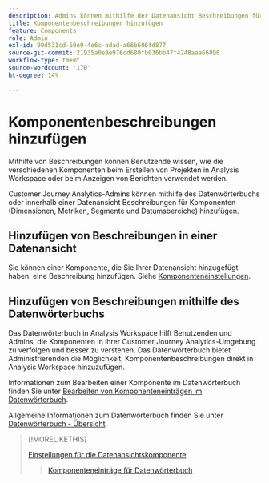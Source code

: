 ```yaml
---
description: Admins können mithilfe der Datenansicht Beschreibungen für Komponenten hinzufügen.
title: Komponentenbeschreibungen hinzufügen
feature: Components
role: Admin
exl-id: 99d531cd-50e9-4e6c-adad-a66b606fd877
source-git-commit: 21935a0e9e976cd680fb036bb47f4248aaa66890
workflow-type: tm+mt
source-wordcount: '170'
ht-degree: 14%

---
```


# Komponentenbeschreibungen hinzufügen

Mithilfe von Beschreibungen können Benutzende wissen, wie die verschiedenen Komponenten beim Erstellen von Projekten in Analysis Workspace oder beim Anzeigen von Berichten verwendet werden.

Customer Journey Analytics-Admins können mithilfe des Datenwörterbuchs oder innerhalb einer Datenansicht Beschreibungen für Komponenten (Dimensionen, Metriken, Segmente und Datumsbereiche) hinzufügen.

## Hinzufügen von Beschreibungen in einer Datenansicht

Sie können einer Komponente, die Sie Ihrer Datenansicht hinzugefügt haben, eine Beschreibung hinzufügen. Siehe [Komponenteneinstellungen](/help/data-views/component-settings/overview.md).

## Hinzufügen von Beschreibungen mithilfe des Datenwörterbuchs

Das Datenwörterbuch in Analysis Workspace hilft Benutzenden und Admins, die Komponenten in ihrer Customer Journey Analytics-Umgebung zu verfolgen und besser zu verstehen. Das Datenwörterbuch bietet Administrierenden die Möglichkeit, Komponentenbeschreibungen direkt in Analysis Workspace hinzuzufügen.

Informationen zum Bearbeiten einer Komponente im Datenwörterbuch finden Sie unter [Bearbeiten von Komponenteneinträgen im Datenwörterbuch](/help/components/data-dictionary/edit-entries-data-dictionary.md).

Allgemeine Informationen zum Datenwörterbuch finden Sie unter [Datenwörterbuch - Übersicht](/help/components/data-dictionary/data-dictionary-overview.md).

>[!MORELIKETHIS]
>
>[Einstellungen für die Datenansichtskomponente](/help/data-views/component-settings/overview.md)
>>[Komponenteneinträge für Datenwörterbuch](/help/components/data-dictionary/edit-entries-data-dictionary.md)
>
